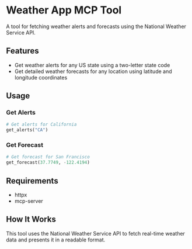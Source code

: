 # Weather App MCP Tool

A tool for fetching weather alerts and forecasts using the National Weather Service API.

## Features

- Get weather alerts for any US state using a two-letter state code
- Get detailed weather forecasts for any location using latitude and longitude coordinates

## Usage

### Get Alerts

```python
# Get alerts for California
get_alerts("CA")
```

### Get Forecast

```python
# Get forecast for San Francisco
get_forecast(37.7749, -122.4194)
```

## Requirements

- httpx
- mcp-server

## How It Works

This tool uses the National Weather Service API to fetch real-time weather data and presents it in a readable format.